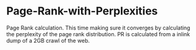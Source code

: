 Page-Rank-with-Perplexities
===========================

Page Rank calculation. This time making sure it converges by calculating the perplexity of the page rank distribution.
PR is calculated from a inlink dump of a 2GB crawl of the web.
